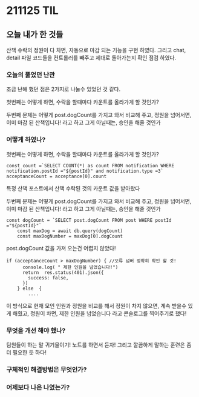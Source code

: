 # 211125 TIL

## 오늘 내가 한 것들
산책 수락의 정원이 다 차면, 자동으로 마감 되는 기능을 구현 하였다.
그리고 chat, detail 파일 코드들을 컨트롤러를 빼주고 
제대로 돌아가는지  확인 점검 하였다.

### 오늘의 풀었던 난관
조금 난해 했던 점은 
2가지로 나눌수 있었던 것 같다.

첫번째는 
어떻게 하면, 수락을 할때마다 
카운트를 올라가게 할 것인가?

두번째 문제는 
어떻게 post.dogCount를 가지고 와서 비교해 주고, 
정원을 넘어서면, 이미 마감 된 산책입니다! 라고 하고
그게 아닐때는, 승인을 해줄 것인가 


### 어떻게 하였나?

첫번째는 
어떻게 하면, 수락을 할때마다 
카운트를 올라가게 할 것인가?
```
const count =`SELECT COUNT(*) as count FROM notification WHERE notification.postId ="${postId}" and notification.type =3`
acceptanceCount = acceptance[0].count
```
특정 산책 포스트에서 산책 수락된 것의 카운트 값을 받아왔다

두번째 문제는 
어떻게 post.dogCount를 가지고 와서 비교해 주고, 
정원을 넘어서면, 이미 마감 된 산책입니다! 라고 하고
그게 아닐때는, 승인을 해줄 것인가 
```
const dogCount = `SELECT post.dogCount FROM post WHERE postId ="${postId}"`
    const maxDog = await db.query(dogCount)
    const maxDogNumber = maxDog[0].dogCount
``` 
post.dogCount 값을 가져 오는건 어렵지 않았다!

```
if (acceptanceCount > maxDogNumber) { //오류 넘버 정확히 확인 할 것!
      console.log( " 제한 인원을 넘었습니다!")
      return  res.status(401).json({
        success: false,
      })
    } else  {
        ....
```
이 방식으로 현재 모인 인원과 정원을 비교를 해서
정원이 차지 않으면, 
계속 받을수 있게 해줬고,
정원이 차면,
제한 인원을 넘었습니다 라고 콘솔로그를 찍어주기로 했다!

### 무엇을 개선 해야 했나?
팀원들이 하는 말 귀기울이기!
노트를 하면서 듣자!
그리고 깔끔하게 말하는 훈련은 좀 더 필요한 듯 하다!

### 구체적인 해결방법은 무엇인가?


### 어제보다 나은 나였는가?